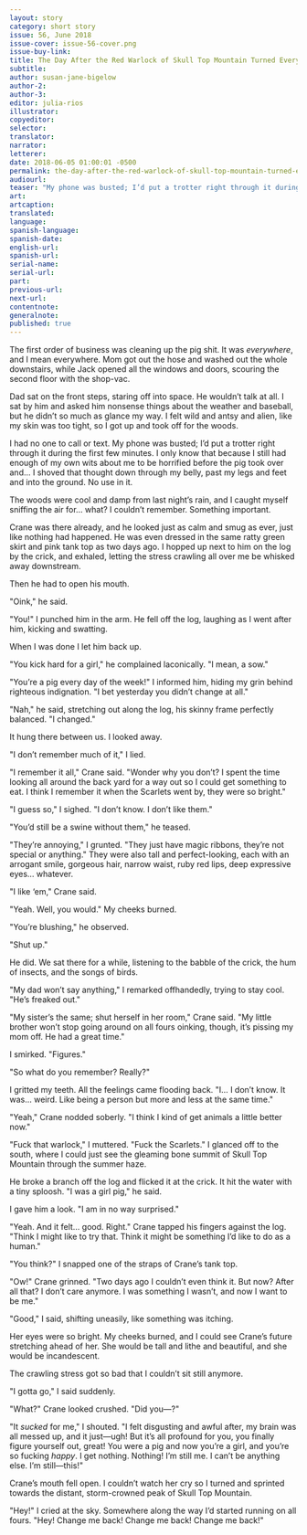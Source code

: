 ```yaml
---
layout: story
category: short story
issue: 56, June 2018
issue-cover: issue-56-cover.png
issue-buy-link:
title: The Day After the Red Warlock of Skull Top Mountain Turned Everyone in Beane County into Pigs
subtitle:
author: susan-jane-bigelow
author-2:
author-3:
editor: julia-rios
illustrator:
copyeditor:
selector:
translator:
narrator:
letterer:
date: 2018-06-05 01:00:01 -0500
permalink: the-day-after-the-red-warlock-of-skull-top-mountain-turned-everyone-in-beane-county-into-pigs
audiourl:
teaser: "My phone was busted; I’d put a trotter right through it during the first few minutes."
art:
artcaption:
translated:
language:
spanish-language:
spanish-date:
english-url:
spanish-url:
serial-name:
serial-url:
part:
previous-url:
next-url:
contentnote:
generalnote:
published: true
---
```


The first order of business was cleaning up the pig shit. It was _everywhere_, and I mean everywhere. Mom got out the hose and washed out the whole downstairs, while Jack opened all the windows and doors, scouring the second floor with the shop-vac.

Dad sat on the front steps, staring off into space. He wouldn’t talk at all. I sat by him and asked him nonsense things about the weather and baseball, but he didn’t so much as glance my way. I felt wild and antsy and alien, like my skin was too tight, so I got up and took off for the woods.

I had no one to call or text. My phone was busted; I’d put a trotter right through it during the first few minutes. I only know that because I still had enough of my own wits about me to be horrified before the pig took over and…
I shoved that thought down through my belly, past my legs and feet and into the ground. No use in it.

The woods were cool and damp from last night’s rain, and I caught myself sniffing the air for… what? I couldn’t remember. Something important.

Crane was there already, and he looked just as calm and smug as ever, just like nothing had happened. He was even dressed in the same ratty green skirt and pink tank top as two days ago. I hopped up next to him on the log by the crick, and exhaled, letting the stress crawling all over me be whisked away downstream.

Then he had to open his mouth.

"Oink," he said.

"You!" I punched him in the arm. He fell off the log, laughing as I went after him, kicking and swatting.

When I was done I let him back up.

"You kick hard for a girl," he complained laconically. "I mean, a sow."

"You’re a pig every day of the week!" I informed him, hiding my grin behind righteous indignation. "I bet yesterday you didn’t change at all."

"Nah," he said, stretching out along the log, his skinny frame perfectly balanced. "I changed."

It hung there between us. I looked away.

"I don’t remember much of it," I lied.

"I remember it all," Crane said. "Wonder why you don’t? I spent the time looking all around the back yard for a way out so I could get something to eat. I think I remember it when the Scarlets went by, they were so bright."

"I guess so," I sighed. "I don’t know. I don’t like them."

"You’d still be a swine without them," he teased.

"They’re annoying," I grunted. "They just have magic ribbons, they’re not special or anything." They were also tall and perfect-looking, each with an arrogant smile, gorgeous hair, narrow waist, ruby red lips, deep expressive eyes… whatever.

"I like ‘em," Crane said.

"Yeah. Well, you would." My cheeks burned.

"You’re blushing," he observed.

"Shut up."

He did. We sat there for a while, listening to the babble of the crick, the hum of insects, and the songs of birds.

"My dad won’t say anything," I remarked offhandedly, trying to stay cool. "He’s freaked out."

"My sister’s the same; shut herself in her room," Crane said. "My little brother won’t stop going around on all fours oinking, though, it’s pissing my mom off. He had a great time."

I smirked. "Figures."

"So what do you remember? Really?"

I gritted my teeth. All the feelings came flooding back. "I… I don’t know. It was… weird. Like being a person but more and less at the same time."

"Yeah," Crane nodded soberly. "I think I kind of get animals a little better now."

"Fuck that warlock," I muttered. "Fuck the Scarlets." I glanced off to the south, where I could just see the gleaming bone summit of Skull Top Mountain through the summer haze.

He broke a branch off the log and flicked it at the crick. It hit the water with a tiny sploosh. "I was a girl pig," he said.

I gave him a look. "I am in no way surprised."

"Yeah. And it felt… good. Right." Crane tapped his fingers against the log. "Think I might like to try that. Think it might be something I’d like to do as a human."

"You think?" I snapped one of the straps of Crane’s tank top.

"Ow!" Crane grinned. "Two days ago I couldn’t even think it. But now? After all that? I don’t care anymore. I was something I wasn’t, and now I want to be me."

"Good," I said, shifting uneasily, like something was itching.

Her eyes were so bright. My cheeks burned, and I could see Crane’s future stretching ahead of her. She would be tall and lithe and beautiful, and she would be incandescent.

The crawling stress got so bad that I couldn’t sit still anymore.

"I gotta go," I said suddenly.

"What?" Crane looked crushed. "Did you—?"

"It _sucked_ for me," I shouted. "I felt disgusting and awful after, my brain was all messed up, and it just—ugh! But it’s all profound for you, you finally figure yourself out, great! You were a pig and now you’re a girl, and you’re so fucking _happy_. I get nothing. Nothing! I’m still me. I can’t be anything else. I’m still—this!"

Crane’s mouth fell open. I couldn’t watch her cry so I turned and sprinted towards the distant, storm-crowned peak of Skull Top Mountain.

"Hey!" I cried at the sky. Somewhere along the way I’d started running on all fours. "Hey! Change me back! Change me back! Change me back!"

